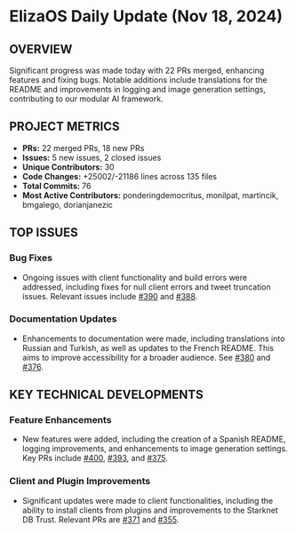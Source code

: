 # ElizaOS Daily Update (Nov 18, 2024)

## OVERVIEW 
Significant progress was made today with 22 PRs merged, enhancing features and fixing bugs. Notable additions include translations for the README and improvements in logging and image generation settings, contributing to our modular AI framework.

## PROJECT METRICS
- **PRs:** 22 merged PRs, 18 new PRs
- **Issues:** 5 new issues, 2 closed issues
- **Unique Contributors:** 30
- **Code Changes:** +25002/-21186 lines across 135 files
- **Total Commits:** 76
- **Most Active Contributors:** ponderingdemocritus, monilpat, martincik, bmgalego, dorianjanezic

## TOP ISSUES
### Bug Fixes
- Ongoing issues with client functionality and build errors were addressed, including fixes for null client errors and tweet truncation issues. Relevant issues include [#390](https://github.com/elizaos/eliza/issues/390) and [#388](https://github.com/elizaos/eliza/issues/388).

### Documentation Updates
- Enhancements to documentation were made, including translations into Russian and Turkish, as well as updates to the French README. This aims to improve accessibility for a broader audience. See [#380](https://github.com/elizaos/eliza/issues/380) and [#376](https://github.com/elizaos/eliza/issues/376).

## KEY TECHNICAL DEVELOPMENTS
### Feature Enhancements
- New features were added, including the creation of a Spanish README, logging improvements, and enhancements to image generation settings. Key PRs include [#400](https://github.com/elizaos/eliza/pull/400), [#393](https://github.com/elizaos/eliza/pull/393), and [#375](https://github.com/elizaos/eliza/pull/375).

### Client and Plugin Improvements
- Significant updates were made to client functionalities, including the ability to install clients from plugins and improvements to the Starknet DB Trust. Relevant PRs are [#371](https://github.com/elizaos/eliza/pull/371) and [#355](https://github.com/elizaos/eliza/pull/355).